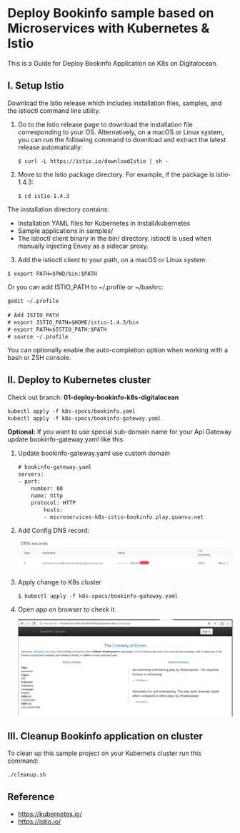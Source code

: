 # Deploy Bookinfo sample based on Microservices with Kubernetes & Istio

This is a Guide for Deploy Bookinfo Application on K8s on Digitalocean.

## I. Setup Istio

Download the Istio release which includes installation files, samples, and the istioctl command line utility.

1. Go to the Istio release page to download the installation file corresponding to your OS. Alternatively, on a macOS or Linux system, you can run the following command to download and extract the latest release automatically:

    ```shell
    $ curl -L https://istio.io/downloadIstio | sh -
    ```

2. Move to the Istio package directory. For example, if the package is istio-1.4.3:

    ```shell
    $ cd istio-1.4.3
    ```

The installation directory contains:

- Installation YAML files for Kubernetes in install/kubernetes
- Sample applications in samples/
- The istioctl client binary in the bin/ directory. istioctl is used when manually injecting Envoy as a sidecar proxy.

3. Add the istioctl client to your path, on a macOS or Linux system:

```shell
$ export PATH=$PWD/bin:$PATH
```

Or you can add ISTIO_PATH to ~/.profile or ~/bashrc:

```shell
gedit ~/.profile

# Add ISTIO_PATH
# export ISTIO_PATH=$HOME/istio-1.4.3/bin
# export PATH=$ISTIO_PATH:$PATH
# source ~/.profile
```

You can optionally enable the auto-completion option when working with a bash or ZSH console.

## II. Deploy to Kubernetes cluster

Check out branch: **01-deploy-bookinfo-k8s-digitalocean**

```shell
kubectl apply -f k8s-specs/bookinfo.yaml
kubectl apply -f k8s-specs/bookinfo-gateway.yaml

```

**Optional:** If you want to use special sub-domain name for your Api Gateway update bookinfo-gateway.yaml like this

1. Update bookinfo-gateway.yaml use custom domain

    ```
    # bookinfo-gateway.yaml
    servers:
    - port:
        number: 80
        name: http
        protocol: HTTP
            hosts:
            - microservices-k8s-istio-bookinfo.play.quanvu.net

    ```

2. Add Config DNS record:

    ![](01-deploy-bookinfo-k8s-digitalocean-dns.png "Config DNS record")

3. Apply change to K8s cluster

    ```shell
    $ kubectl apply -f k8s-specs/bookinfo-gateway.yaml
    ```

4. Open app on browser to check it.

    ![](microservices-k8s-istio-bookinfo.play.quanvu.net.png "Demo microservices k8s istio bookinfo")

## III. Cleanup Bookinfo application on cluster

To clean up this sample project on your Kubernets cluster run this command:

```shell
./cleanup.sh
```

## Reference

- https://kubernetes.io/
- https://istio.io/